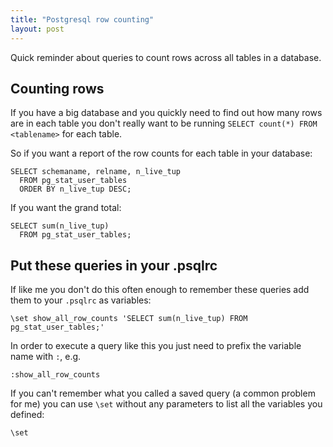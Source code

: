 ```yaml
---
title: "Postgresql row counting"
layout: post
---
```


Quick reminder about queries to count rows across all tables in a
database.

## Counting rows

If you have a big database and you quickly need to find out how many
rows are in each table you don't really want to be running `SELECT
count(*) FROM <tablename>` for each table.

So if you want a report of the row counts for each table in your database:

    SELECT schemaname, relname, n_live_tup
      FROM pg_stat_user_tables
      ORDER BY n_live_tup DESC;

If you want the grand total:

    SELECT sum(n_live_tup)
      FROM pg_stat_user_tables;

## Put these queries in your .psqlrc

If like me you don't do this often enough to remember these queries add
them to your `.psqlrc` as variables:

    \set show_all_row_counts 'SELECT sum(n_live_tup) FROM pg_stat_user_tables;'

In order to execute a query like this you just need to prefix the
variable name with `:`, e.g.

    :show_all_row_counts

If you can't remember what you called a saved query (a common problem
for me) you can use `\set` without any parameters to list all the
variables you defined:

    \set

